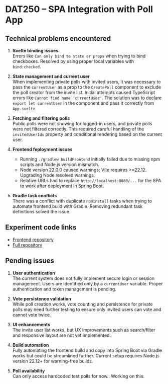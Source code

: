 # DAT250 – SPA Integration with Poll App

## Technical problems encountered

1. **Svelte binding issues**  
   Errors like `Can only bind to state or props` when trying to bind checkboxes. Resolved by using proper local variables with `bind:checked`.

2. **State management and current user**  
   When implementing private polls with invited users, it was necessary to pass the `currentUser` as a prop to the `CreatePoll` component to exclude the poll creator from the invite list. Initial attempts caused TypeScript errors like `Cannot find name 'currentUser'`. The solution was to declare `export let currentUser` in the component and pass it correctly from `App.svelte`.

3. **Fetching and filtering polls**  
   Public polls were not showing for logged-in users, and private polls were not filtered correctly. This required careful handling of the `invitedUserIds` property and conditional rendering based on the current user.

4. **Frontend feployment issues**  
   - Running `./gradlew buildFrontend` initially failed due to missing npm scripts and Node.js version mismatch.  
   - Node version 22.0.0 caused warnings; Vite requires >=22.12. Upgrading Node resolved warnings.  
   - Relative URLs had to replace `http://localhost:8080/...` for the SPA to work after deployment in Spring Boot.

5. **Gradle task conflicts**  
   There was a conflict with duplicate `npmInstall` tasks when trying to automate frontend build with Gradle. Removing redundant task definitions solved the issue.

## Experiment code links

- [Frontend repository](https://github.com/erlendandre/dat250-assignment2/tree/main/frontend)
- [Full repository](https://github.com/erlendandre/dat250-assignment2)

## Pending issues

1. **User authentication**  
   The current system does not fully implement secure login or session management. Users are identified only by a `currentUser` variable. Proper authentication and token management is pending.

2. **Vote persistence validation**  
   While poll creation works, vote counting and persistence for private polls may need further testing to ensure only invited users can vote and cannot vote twice.

3. **UI enhancements**  
   The invite user list works, but UX improvements such as search/filter and responsive layout are not yet implemented.

4. **Build automation**  
   Fully automating the frontend build and copy into Spring Boot via Gradle works but could be streamlined further. Current setup requires Node.js version 22.12+ for warning-free builds.

5. **Poll availability**  
   Can only access hardcoded test polls for now.. Working on this.